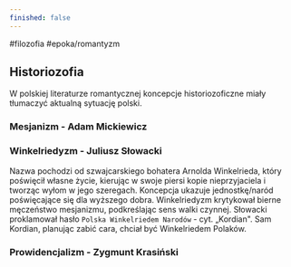 ```yaml
---
finished: false
---
```

#filozofia #epoka/romantyzm 
## Historiozofia
W polskiej literaturze romantycznej koncepcje historiozoficzne miały tłumaczyć aktualną sytuację polski.

### Mesjanizm - Adam Mickiewicz
### Winkelriedyzm - Juliusz Słowacki

Nazwa pochodzi od szwajcarskiego bohatera Arnolda Winkelrieda, który poświęcił własne życie, kierując w swoje piersi kopie nieprzyjaciela i tworząc wyłom w jego szeregach. Koncepcja ukazuje jednostkę/naród poświęcające się dla wyższego dobra. 
Winkelriedyzm krytykował bierne męczeństwo mesjanizmu, podkreślając sens walki czynnej. 
Słowacki proklamował hasło `Polska Winkelriedem Narodów` - cyt. „Kordian". Sam Kordian, planując zabić cara, chciał być Winkelriedem Polaków.
### Prowidencjalizm - Zygmunt Krasiński